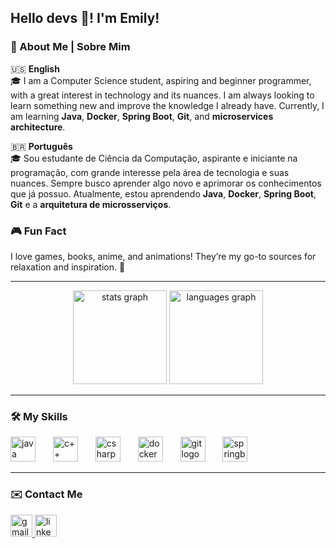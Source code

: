 <h2 align="left">Hello devs 👋! I'm Emily!</h2>

### 🌟 About Me | Sobre Mim  
🇺🇸 **English**  
🎓 I am a Computer Science student, aspiring and beginner programmer, with a great interest in technology and its nuances. I am always looking to learn something new and improve the knowledge I already have. Currently, I am learning **Java**, **Docker**, **Spring Boot**, **Git**, and **microservices architecture**.  

🇧🇷 **Português**  
🎓 Sou estudante de Ciência da Computação, aspirante e iniciante na programação, com grande interesse pela área de tecnologia e suas nuances. Sempre busco aprender algo novo e aprimorar os conhecimentos que já possuo. Atualmente, estou aprendendo **Java**, **Docker**, **Spring Boot**, **Git** e a **arquitetura de microsserviços**.  

### 🎮 Fun Fact  
I love games, books, anime, and animations! They’re my go-to sources for relaxation and inspiration. 🚀

---

<div align="center">
  <img src="https://github-readme-stats.vercel.app/api?username=EmilyBalestrin&hide_title=false&hide_rank=false&show_icons=true&include_all_commits=true&count_private=true&disable_animations=false&theme=dracula&locale=en&hide_border=false" height="150" alt="stats graph"  />
  <img src="https://github-readme-stats.vercel.app/api/top-langs?username=EmilyBalestrin&locale=en&hide_title=false&layout=compact&card_width=320&langs_count=5&theme=dracula&hide_border=false" height="150" alt="languages graph"  />
</div>

---

### 🛠️ My Skills  
<div align="left">
  <img src="https://cdn.jsdelivr.net/gh/devicons/devicon/icons/java/java-original.svg" height="40" alt="java logo"  />
  <img width="20" />
  <img src="https://cdn.jsdelivr.net/gh/devicons/devicon/icons/cplusplus/cplusplus-original.svg" height="40" alt="c++ logo"  />
  <img width="20" />
  <img src="https://cdn.jsdelivr.net/gh/devicons/devicon/icons/csharp/csharp-original.svg" height="40" alt="csharp logo"  />
  <img width="20" />
  <img src="https://cdn.jsdelivr.net/gh/devicons/devicon/icons/docker/docker-original.svg" height="40" alt="docker logo"  />
  <img width="20" />
  <img src="https://cdn.jsdelivr.net/gh/devicons/devicon/icons/git/git-original.svg" height="40" alt="git logo"  />
  <img width="20" />
  <img src="https://cdn.jsdelivr.net/gh/devicons/devicon/icons/spring/spring-original.svg" height="40" alt="springboot logo"  />
</div>

---

### ✉️ Contact Me  
<div align="left">
  <a href="mailto:emilyl.balestrin@gmail.com">
    <img src="https://img.shields.io/static/v1?message=Gmail&logo=gmail&label=&color=D14836&logoColor=white&labelColor=&style=for-the-badge" height="35" alt="gmail logo"  />
  </a>
  <a href="https://www.linkedin.com/in/emily-l-balestrin">
    <img src="https://img.shields.io/static/v1?message=LinkedIn&logo=linkedin&label=&color=0077B5&logoColor=white&labelColor=&style=for-the-badge" height="35" alt="linkedin logo"  />
  </a>
</div>

